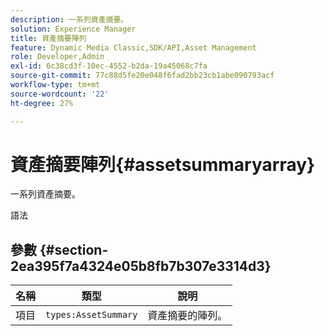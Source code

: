 ```yaml
---
description: 一系列資產摘要。
solution: Experience Manager
title: 資產摘要陣列
feature: Dynamic Media Classic,SDK/API,Asset Management
role: Developer,Admin
exl-id: 6c38cd3f-10ec-4552-b2da-19a45068c7fa
source-git-commit: 77c88d5fe20e048f6fad2bb23cb1abe090793acf
workflow-type: tm+mt
source-wordcount: '22'
ht-degree: 27%

---
```


# 資產摘要陣列{#assetsummaryarray}

一系列資產摘要。

語法

## 參數 {#section-2ea395f7a4324e05b8fb7b307e3314d3}

| 名稱 | 類型 | 說明 |
|---|---|---|
| 項目 | `types:AssetSummary` | 資產摘要的陣列。 |
